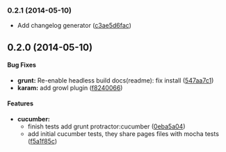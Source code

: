 <a name="0.2.1"></a>
### 0.2.1 (2014-05-10)

* Add changelog generator ([c3ae5d6fac](https://github.com/bassman5/MickAngularSeed/commit/c3ae5d6faca7e88730b69f4d760340f392a19b98))

<a name="0.2.0"></a>
## 0.2.0 (2014-05-10)


#### Bug Fixes

* **grunt:** Re-enable headless build docs(readme): fix install ([547aa7c1](https://github.com/bassman5/MickAngularSeed/commit/547aa7c1b212009290fc53d633804727d0482446))
* **karam:** add growl plugin ([f8240066](https://github.com/bassman5/MickAngularSeed/commit/f82400664808e00b7bea1af38eace5ae9ec184a3))


#### Features

* **cucumber:**
  * finish tests add grunt protractor:cucumber ([0eba5a04](https://github.com/bassman5/MickAngularSeed/commit/0eba5a043879a9cc5fec8abdbe18b2242012f6a1))
  * add initial cucumber tests, they share pages files with mocha tests ([f5a1f85c](https://github.com/bassman5/MickAngularSeed/commit/f5a1f85c92aff326f6b8048a0240797962432f4a))

